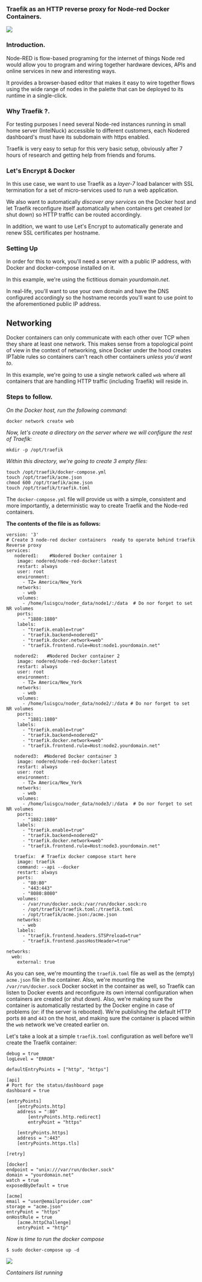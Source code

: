 ### Traefik as an HTTP reverse proxy for Node-red Docker Containers.

![](https://github.com/luisgcu/Node-redDocker-Traefik/blob/master/docs/traefikreverseproxy.jpg)

### Introduction.

Node-RED is flow-based programing for the internet of things Node red would allow you to   program and  wiring together hardware devices, APIs and online services in new and interesting ways.

It provides a browser-based editor that makes it easy to wire together flows using the wide range of nodes in the palette that can be deployed to its runtime in a single-click.

### Why Traefik ?.

For  testing purposes I need several Node-red instances running in small home server (IntelNuck)  accessible to  different customers, each Nodered dashboard's must  have its subdomain  with https enabled.

Traefik is very easy to setup for this very basic setup, obviously after 7 hours of  research    and getting help from friends and forums. 

### Let's Encrypt & Docker

In this use case, we want to use Traefik as a *layer-7* load balancer with SSL termination for a set of micro-services used to run a web application.

We also want to automatically *discover any services* on the Docker host and let Traefik reconfigure itself automatically when containers get created (or shut down) so HTTP traffic can be routed accordingly.

In addition, we want to use Let's Encrypt to automatically generate and renew SSL certificates per hostname.

### Setting Up

In order for this to work, you'll need a server with a public IP address, with Docker and docker-compose installed on it.

In this example, we're using the fictitious domain *yourdomain.net*.

In real-life, you'll want to use your own domain and have the DNS configured accordingly so the hostname records you'll want to use point to the aforementioned public IP address.

## Networking

Docker containers can only communicate with each other over TCP when they share at least one network. This makes sense from a topological point of view in the context of networking, since Docker under the hood creates IPTable rules so containers can't reach other containers *unless you'd want to*.

In this example, we're going to use a single network called `web` where all containers that are handling HTTP traffic (including Traefik) will reside in.

### Steps to follow.

*On the Docker host, run the following command:*

```
docker network create web
```

*Now, let's create a directory on the server where we will configure the rest of Traefik:*

```
mkdir -p /opt/traefik
```

*Within this directory, we're going to create 3 empty files:*

```
touch /opt/traefik/docker-compose.yml
touch /opt/traefik/acme.json 
chmod 600 /opt/traefik/acme.json
touch /opt/traefik/traefik.toml
```

The `docker-compose.yml` file will provide us with a simple, consistent and more importantly, a deterministic way to create Traefik and the Node-red containers.

**The contents of the file is as follows:**

```
version: '3'
# Create 3 node-red docker containers  ready to operate behind traefik Reverse proxy
services:
   nodered1:    #Nodered Docker container 1
    image: nodered/node-red-docker:latest
    restart: always
    user: root
    environment:
      - TZ= America/New_York
    networks:
      - web
    volumes:
      - /home/luisgcu/noder_data/node1/:/data  # Do nor forget to set  NR volumes   
    ports:
      - "1880:1880"
    labels:
      - "traefik.enable=true"
      - "traefik.backend=nodered1"
      - "traefik.docker.network=web"
      - "traefik.frontend.rule=Host:node1.yourdomain.net" 

   nodered2:   #Nodered Docker container 2
    image: nodered/node-red-docker:latest
    restart: always
    user: root
    environment:
      - TZ= America/New_York
    networks:
      - web
    volumes:
      - /home/luisgcu/noder_data/node2/:/data # Do nor forget to set  NR volumes
    ports:
      - "1881:1880"
    labels:
      - "traefik.enable=true"
      - "traefik.backend=nodered2"
      - "traefik.docker.network=web"
      - "traefik.frontend.rule=Host:node2.yourdomain.net"
      
   nodered3:  #Nodered Docker container 3 
    image: nodered/node-red-docker:latest
    restart: always
    user: root
    environment:
      - TZ= America/New_York
    networks:
      - web
    volumes:
      - /home/luisgcu/noder_data/node3/:/data  # Do nor forget to set  NR volumes
    ports:
      - "1882:1880"
    labels:
      - "traefik.enable=true"
      - "traefik.backend=nodered2"
      - "traefik.docker.network=web"
      - "traefik.frontend.rule=Host:node3.yourdomain.net"  
      
   traefix:  # Traefix docker compose start here     
    image: traefik
    command: --api --docker
    restart: always    
    ports:
      - "80:80"
      - "443:443"
      - "8080:8080"
    volumes:
      - /var/run/docker.sock:/var/run/docker.sock:ro
      - /opt/traefik/traefik.toml:/traefik.toml
      - /opt/traefik/acme.json:/acme.json      
    networks:
      - web
    labels:
      - "traefik.frontend.headers.STSPreload=true"
      - "traefik.frontend.passHostHeader=true"  
 
networks:
  web:
    external: true

```

 As you can see, we're mounting the `traefik.toml` file as well as the (empty) `acme.json` file in the container.
Also, we're mounting the `/var/run/docker.sock` Docker socket in the container as well, so Traefik can listen to Docker events and reconfigure its own internal configuration when containers are created (or shut down).
Also, we're making sure the container is automatically restarted by the Docker engine in case of problems (or: if the server is rebooted). We're publishing the default HTTP ports `80` and `443` on the host, and making sure the container is placed within the `web` network we've created earlier on.

Let's take a look at a simple `traefik.toml` configuration as well before we'll create the Traefik container:

```
debug = true
logLevel = "ERROR"

defaultEntryPoints = ["http", "https"]

[api]
# Port for the status/dashboard page
dashboard = true

[entryPoints]
    [entryPoints.http]
    address = ":80"
        [entryPoints.http.redirect]
        entryPoint = "https"

    [entryPoints.https]
    address = ":443"
    [entryPoints.https.tls]

[retry]

[docker]
endpoint = "unix:///var/run/docker.sock"
domain = "yourdomain.net"
watch = true
exposedByDefault = true

[acme]
email = "user@emailprovider.com"
storage = "acme.json"
entryPoint = "https"
onHostRule = true
    [acme.httpChallenge]
    entryPoint = "http"
```

*Now is time to run the docker compose*

```
$ sudo docker-compose up -d
```

![](https://github.com/luisgcu/Node-redDocker-Traefik/blob/master/docs/DockerComposeUp.jpg)

*Containers list running*

